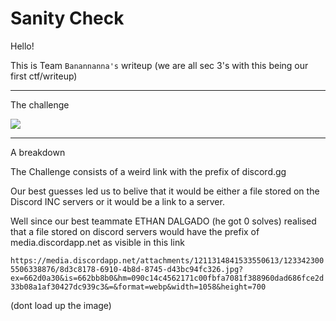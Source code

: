# Sanity Check

Hello!

This is Team ```Banannanna's``` writeup (we are all sec 3's with this being our first ctf/writeup)

---

The challenge 

![](https://github.com/saumilthecode/A-writeup-of-sorts-greycattheflag/blob/main/Images/SCR-20240427-ivgj.png?raw=true)

---

A breakdown

The Challenge consists of a weird link with the prefix of discord.gg

Our best guesses led us to belive that it would be either a file stored on the Discord INC servers or it would be a link to a server.

Well since our best teammate ETHAN DALGADO (he got 0 solves) realised that a file stored on discord servers would have the prefix of media.discordapp.net as visible in this link 

``` https://media.discordapp.net/attachments/1211314841533550613/1233423005506338876/8d3c8178-6910-4b8d-8745-d43bc94fc326.jpg?ex=662d0a30&is=662bb8b0&hm=090c14c4562171c00fbfa7081f388960dad686fce2d33b08a1af30427dc939c3&=&format=webp&width=1058&height=700 ```

(dont load up the image)